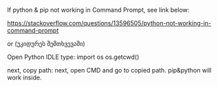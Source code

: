 If  python & pip not working in Command Prompt, see link below:

https://stackoverflow.com/questions/13596505/python-not-working-in-command-prompt

or (უკიდურეს შემთხვევაში) 

Open Python IDLE
type:
import os
os.getcwd()

next, copy path:
next, open CMD and go to copied path. pip&python will work inside.
